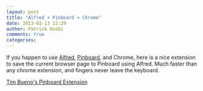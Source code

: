 ```yaml
---
layout: post
title: "Alfred + Pinboard + Chrome"
date: 2013-01-13 12:29
author: Patrick Goddi
comments: true
categories: 
---
```

If you happen to use [Alfred](http://www.alfredapp.com/), [Pinboard](http://pinboard.in), and Chrome, here is a nice extension to save the current browser page to Pinboard using Alfred. Much faster than any chrome extension, and fingers never leave the keyboard.

[Tim Bueno's Pinboard Extension](http://www.timbueno.com/2012/06/27/pinboard-plus-alfred)